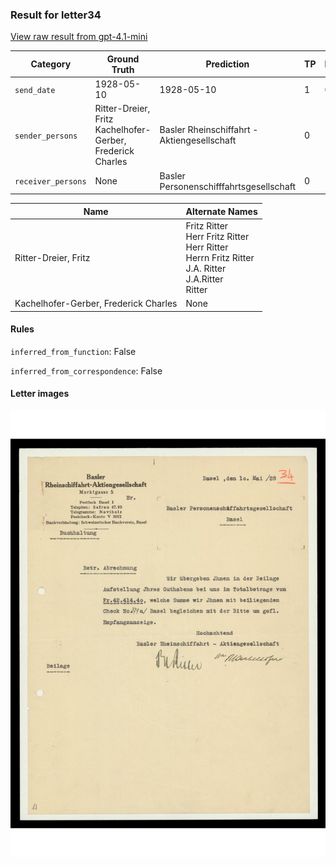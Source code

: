 ### Result for letter34
[View raw result from gpt-4.1-mini](https://github.com/RISE-UNIBAS/humanities_data_benchmark/blob/main/results/2025-04-17/T72/request_T72_letter34.json)

| Category          | Ground Truth | Prediction | TP | FP | FN |
|------------------|--------------|------------|----|----|----|
| `send_date`        | 1928-05-10 | 1928-05-10 | 1 | 0 | 0 |
| `sender_persons`  | Ritter-Dreier, Fritz<br>Kachelhofer-Gerber, Frederick Charles | Basler Rheinschiffahrt - Aktiengesellschaft | 0 | 1 | 2 |
| `receiver_persons` | None | Basler Personenschifffahrtsgesellschaft | 0 | 1 | 0 |

| Name | Alternate Names |
| --- | --- |
| Ritter-Dreier, Fritz | Fritz Ritter<br>Herr Fritz Ritter<br>Herr Ritter<br>Herrn Fritz Ritter<br>J.A. Ritter<br>J.A.Ritter<br>Ritter |
| Kachelhofer-Gerber, Frederick Charles | None |

#### Rules
`inferred_from_function`: False

`inferred_from_correspondence`: False

#### Letter images

<img src="https://github.com/RISE-UNIBAS/humanities_data_benchmark/blob/main/benchmarks/metadata_extraction/images/letter34_p1.jpg?raw=true" alt="letter34_p1.jpg" width="800px">